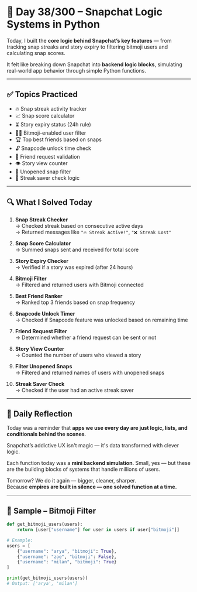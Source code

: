 # 👻 Day 38/300 – Snapchat Logic Systems in Python

Today, I built the **core logic behind Snapchat’s key features** — from tracking snap streaks and story expiry to filtering bitmoji users and calculating snap scores.

It felt like breaking down Snapchat into **backend logic blocks**, simulating real-world app behavior through simple Python functions.

---

## ✅ Topics Practiced

- 🔥 Snap streak activity tracker  
- 📈 Snap score calculator  
- ⏳ Story expiry status (24h rule)  
- 🧍‍♂️ Bitmoji-enabled user filter  
- 🏆 Top best friends based on snaps  
- 🔓 Snapcode unlock time check  
- 🧾 Friend request validation  
- 👁️ Story view counter  
- 📩 Unopened snap filter  
- 💸 Streak saver check logic  

---

## 🔍 What I Solved Today

1. **Snap Streak Checker**  
   → Checked streak based on consecutive active days  
   → Returned messages like `"🔥 Streak Active!"`, `"❌ Streak Lost"`

2. **Snap Score Calculator**  
   → Summed snaps sent and received for total score

3. **Story Expiry Checker**  
   → Verified if a story was expired (after 24 hours)

4. **Bitmoji Filter**  
   → Filtered and returned users with Bitmoji connected

5. **Best Friend Ranker**  
   → Ranked top 3 friends based on snap frequency

6. **Snapcode Unlock Timer**  
   → Checked if Snapcode feature was unlocked based on remaining time

7. **Friend Request Filter**  
   → Determined whether a friend request can be sent or not

8. **Story View Counter**  
   → Counted the number of users who viewed a story

9. **Filter Unopened Snaps**  
   → Filtered and returned names of users with unopened snaps

10. **Streak Saver Check**  
    → Checked if the user had an active streak saver

---

## 💭 Daily Reflection

Today was a reminder that **apps we use every day are just logic, lists, and conditionals behind the scenes**.  

Snapchat’s addictive UX isn't magic — it's data transformed with clever logic.

Each function today was a **mini backend simulation**. Small, yes — but these are the building blocks of systems that handle millions of users.

Tomorrow? We do it again — bigger, cleaner, sharper.  
Because **empires are built in silence — one solved function at a time.**

---

## 🧠 Sample – Bitmoji Filter

```python
def get_bitmoji_users(users):
    return [user["username"] for user in users if user["bitmoji"]]

# Example:
users = [
    {"username": "arya", "bitmoji": True},
    {"username": "zoe", "bitmoji": False},
    {"username": "milan", "bitmoji": True}
]

print(get_bitmoji_users(users))
# Output: ['arya', 'milan']
